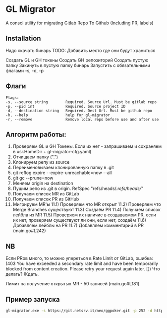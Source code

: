 # GL Migrator

A consol utility for migrating Gitlab Repo To Github (Including PR, labels)

## Installation

Надо скачать бинарь TODO: Добавить место где они будут храниться

Создать GL и GH токены
Создать GH репозиторий
Создать пустую папку
Закинуть в пустую папку бинарь
Запустить с обязательными флагами -s, -d, -p

## Флаги
```
Flags:
-s, --source string        Required. Source Url. Must be gitlab repo
-p, --pid int              Required. Source project ID
-d, --destination string   Required. Dest Url. Must be github repo
-h, --help                 help for gl-migrator
-r, --remove               Remove local repo before use and after use

```
## Алгоритм работы:

1) Проверяем GL и GH Токены. Если их нет - запрашиваем и сохраняем в usr.HomeDir + gl-migrator-cfg.yaml)
2) Отчищаем папку (".")
3) Клонируем репу из source
4) Переименовываем клонированную папку в .git
5) git reflog expire --expire-unreachable=now --all
6) git gc --prune=now
7) Меняем origin на destination
8) Пушим репо из .git в origin. RefSpec "refs/heads/*:refs/heads/*"
9) Получаем список MR из GitLab
10) Получаем список PR из GitHub
11) Мигрируем MR'ы
11.1) Проверяем что MR открыт
11.2) Проверяем что Merge Branches существуют
11.3) Создаём PR
11.4) Получаем список лейбла из MR
11.5) Проверяем их наличие в создаваемом PR, если их нет, проверяем существуют ли они, если нет, создаём
11.6) Добавляем лейблы на PR
11.7) Добавляем комментарий в PR (main.go#L242)

## NB

Если PRов много, то можно упереться в Rate Limit от GitLab, ошибка:
(403 You have exceeded a secondary rate limit and have been temporarily blocked from content creation. Please retry your request again later. [])
Что делать? Ждать.

Лимит на получение открытых MR - 50 записей (main.go#L181)

## Пример запуска
```bash
gl-migrator.exe -s https://git.netsrv.it/neo/ggpoker.git -p 252 -d https://github.com/deeplay-io/trainer-ggpoker.git
```